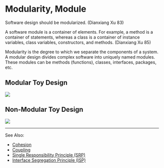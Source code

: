 # Modularity, Module

Software design should be modularized. (Dianxiang Xu 83)

A software module is a container of elements. For example, a method is a container of statements, whereas a class is a
container of instance variables, class variables, constructors, and methods. (Dianxiang Xu 85)

Modularity is the degree to which we separate the components of a system. A modular design divides complex software into
uniquely named modules. These modules can be methods (functions), classes, interfaces, packages, etc.

## Modular Toy Design

![](module.png)


## Non-Modular Toy Design

![](non-module.png)

---
See Also:
- [Cohesion](Cohesion.md)
- [Coupling](Coupling.md)
- [Single Responsibility Principle (SRP)](Single-Responsibility-Principle-SRP.md)
- [Interface Segregation Principle (ISP)](Interface-Segregation-Principle-ISP.md)
